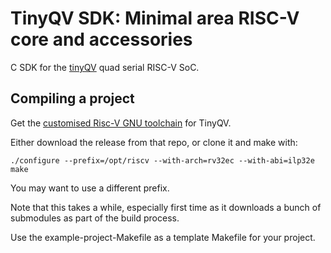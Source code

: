 # TinyQV SDK: Minimal area RISC-V core and accessories

C SDK for the [tinyQV](https://github.com/MichaelBell/tinyQV/) quad serial RISC-V SoC.

## Compiling a project

Get the [customised Risc-V GNU toolchain](https://github.com/MichaelBell/riscv-gnu-toolchain) for TinyQV.

Either download the release from that repo, or clone it and make with:

    ./configure --prefix=/opt/riscv --with-arch=rv32ec --with-abi=ilp32e
    make

You may want to use a different prefix.

Note that this takes a while, especially first time as it downloads a bunch of submodules as part of the build process.

Use the example-project-Makefile as a template Makefile for your project.
